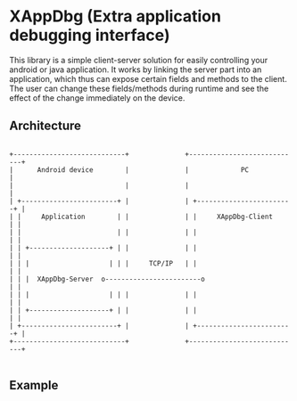 XAppDbg (Extra application debugging interface)
===============================================

This library is a simple client-server solution for easily controlling your android or java application.
It works by linking the server part into an application, which thus can expose certain fields and methods to the client.
The user can change these fields/methods during runtime and see the effect of the change immediately on the device.


Architecture
------------

<pre>
<code>
+----------------------------+              +----------------------------+
|      Android device        |              |             PC             |
|                            |              |                            |
| +------------------------+ |              | +------------------------+ |
| |     Application        | |              | |     XAppDbg-Client     | |
| |                        | |              | |                        | | 
| | +--------------------+ | |              | |                        | |
| | |                    | | |     TCP/IP   | |                        | |
| | |  XAppDbg-Server  o------------------------o                      | |
| | |                    | | |              | |                        | |
| | +--------------------+ | |              | |                        | |
| +------------------------+ |              | +------------------------+ |
+----------------------------+              +----------------------------+
</code>
</pre>

Example
-------

